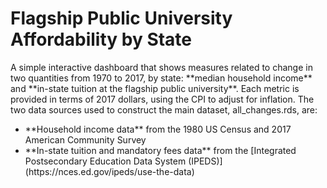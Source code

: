 # Flagship Public University Affordability by State
 <p>A simple interactive dashboard that shows measures related to change in two quantities from 1970 to 2017, by state: **median household income** and **in-state tuition at the flagship public university**. Each metric is provided in terms of 2017 dollars, using the CPI to adjust for inflation. The two data sources used to construct the main dataset, all_changes.rds, are: </p>
 <ul>
 <li>**Household income data** from the 1980 US Census and 2017 American Community Survey </li>
 <li>**In-state tuition and mandatory fees data** from the [Integrated Postsecondary Education Data System (IPEDS)](https://nces.ed.gov/ipeds/use-the-data)</li>
 </ul>